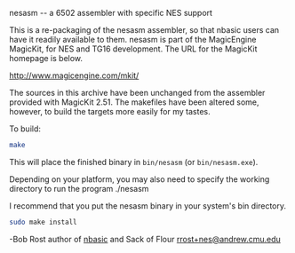 nesasm -- a 6502 assembler with specific NES support

This is a re-packaging of the nesasm assembler, so that nbasic users can
have it readily available to them. nesasm is part of the MagicEngine
MagicKit, for NES and TG16 development. The URL for the MagicKit homepage
is below.

http://www.magicengine.com/mkit/

The sources in this archive have been unchanged from the assembler
provided with MagicKit 2.51. The makefiles have been altered some,
however, to build the targets more easily for my tastes.

To build:

```bash
make
```

This will place the finished binary in `bin/nesasm` (or `bin/nesasm.exe`).

Depending on your platform, you may also need to specify the working
directory to run the program
	./nesasm

I recommend that you put the nesasm binary in your system's bin directory.

```bash
sudo make install
```

-Bob Rost
author of [nbasic](https://github.com/Fordi/nbasic) and Sack of Flour
rrost+nes@andrew.cmu.edu

